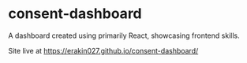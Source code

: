 # consent-dashboard
A dashboard created using primarily React, showcasing frontend skills.

Site live at https://erakin027.github.io/consent-dashboard/
